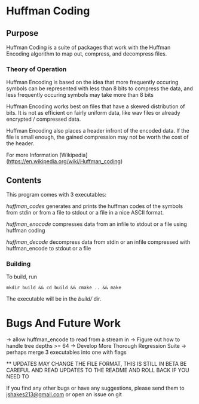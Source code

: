# Huffman Coding

## Purpose

Huffman Coding is a suite of packages that work with
the Huffman Encoding algorithm to map out, compress,
and decompress files.

### Theory of Operation

Huffman Encoding is based on the idea that more
frequently occuring symbols can be represented with 
less than 8 bits to compress the data, and less 
frequently occuring symbols may take more than 8 bits

Huffman Encoding works best on files that have a skewed
distribution of bits. It is not as efficient on fairly uniform
data, like wav files or already encrypted / compressed data.

Huffman Encoding also places a header infront of the encoded
data. If the file is small enough, the gained compression
may not be worth the cost of the header.

For more Information [Wikipedia] (https://en.wikipedia.org/wiki/Huffman_coding)

## Contents
This program comes with 3 executables:

*huffman\_codes*
generates and prints the huffman codes
of the symbols from stdin or from a file
to stdout or a file in a nice ASCII format.

*huffman\_enocode*
compresses data from an infile to stdout
or a file using huffman coding

*huffman\_decode*
decompress data from stdin or an infile
compressed with huffman\_encode to
stdout or a file

### Building
To build, run

    mkdir build && cd build && cmake .. && make

The executable will be in the *build/* dir.

# Bugs And Future Work

-> allow huffman\_encode to read from a stream in
-> Figure out how to handle tree depths >= 64
-> Develop More Thorough Regression Suite
-> perhaps merge 3 executables into one with flags

** UPDATES MAY CHANGE THE FILE FORMAT, THIS IS STILL IN BETA
BE CAREFUL AND READ UPDATES TO THE README AND ROLL BACK
IF YOU NEED TO

If you find any other bugs or have any suggestions, please
send them to jshakes213@gmail.com or open an issue on git
